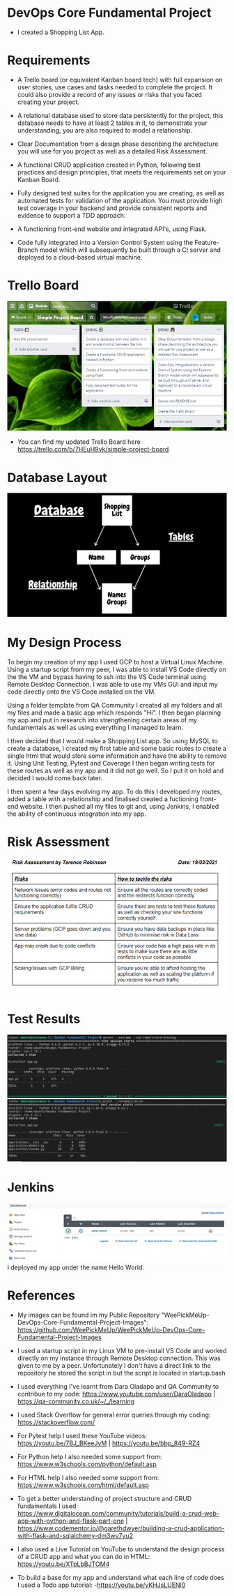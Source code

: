 # DevOps Core Fundamental Project
- I created a Shopping List App.

# Requirements
- A Trello board (or equivalent Kanban board tech) with full expansion on user stories, use cases and tasks needed to complete the project. It could also provide a record of any issues or risks that you faced creating your project.

- A relational database used to store data persistently for the project, this database needs to have at least 2 tables in it, to demonstrate your understanding, you are also required to model a relationship.

- Clear Documentation from a design phase describing the architecture you will use for you project as well as a detailed Risk Assessment.

- A functional CRUD application created in Python, following best practices and design principles, that meets the requirements set on your Kanban Board.

- Fully designed test suites for the application you are creating, as well as automated tests for validation of the application. You must provide high test coverage in your backend and provide consistent reports and evidence to support a TDD approach.

- A functioning front-end website and integrated API's, using Flask.

- Code fully integrated into a Version Control System using the Feature-Branch model which will subsequently be built through a CI server and deployed to a cloud-based virtual machine.

# Trello Board
![alt text](https://github.com/WeePickMeUp/DevOps-Core-Fundamental-Project/blob/main/images/trello%20board.PNG)
- You can find my updated Trello Board here https://trello.com/b/7HEuH9vk/simple-project-board

# Database Layout
![alt text](https://github.com/WeePickMeUp/DevOps-Core-Fundamental-Project/blob/main/images/Shopping%20List%20Database.jpg)

# My Design Process
To begin my creation of my app I used GCP to host a Virtual Linux Machine. Using a startup script from my peer, I  was able to install VS Code directly on the the VM and bypass having to ssh into the VS Code terminal using Remote Desktop Connection. I was able to use my VMs GUI and input my code directly onto the VS Code installed on the VM. 

Using a folder template from QA Community I created all my folders and all my files and made a basic app which responds "Hi". I then began planning my app and put in research into strengthening certain areas of my fundamentals as well as using everything I managed to learn. 

I then decided that I would make a Shopping List app. So using MySQL to create a database, I created my first table and some basic routes to create a single html that would store some information and have the ability to remove it. Using Unit Testing, Pytest and Coverage I then began writing tests for these routes as well as my app and it did not go well. So I put it on hold and decided I would come back later. 

I then spent a few days evolving my app. To do this I developed my routes, added a table with a relationship and finalised created a fuctioning front-end website. I then pushed all my files to git and, using Jenkins, I enabled the ability of continuous integration into my app.

# Risk Assessment
![alt text](https://github.com/WeePickMeUp/DevOps-Core-Fundamental-Project/blob/main/images/risk%20assessment.PNG)

# Test Results
![alt text](https://github.com/WeePickMeUp/DevOps-Core-Fundamental-Project/blob/main/images/test.PNG)
![alt text](https://github.com/WeePickMeUp/DevOps-Core-Fundamental-Project/blob/main/images/test2.PNG)

# Jenkins
![alt text](https://github.com/WeePickMeUp/DevOps-Core-Fundamental-Project/blob/main/images/jenkins.PNG)
I deployed my app under the name Hello World. 

# References
- My images can be found im my Public Repository "WeePickMeUp-DevOps-Core-Fundamental-Project-Images": https://github.com/WeePickMeUp/WeePickMeUp-DevOps-Core-Fundamental-Project-Images
- I used a startup script in my Linux VM to pre-install VS Code and worked directly on my instance through Remote Desktop connection. This was given to me by a peer. Unfortunately I don't have a direct link to the repository he stored the script in but the script is located in startup.bash

- I used everything I've learnt from Dara Oladapo and QA Community to contribue to my code: https://www.youtube.com/user/DaraOladapo | https://qa-community.co.uk/~/_/learning

- I used Stack Overflow for general error queries through my coding: https://stackoverflow.com/

- For Pytest help I used these YouTube videos: https://youtu.be/7BJ_BKeeJyM | https://youtu.be/bbp_849-RZ4

- For Python help I also needed some support from:
https://www.w3schools.com/python/default.asp

- For HTML help I also needed some support from:
https://www.w3schools.com/html/default.asp

- To get a better understanding of project structure and CRUD fundamentals I used: https://www.digitalocean.com/community/tutorials/build-a-crud-web-app-with-python-and-flask-part-one | https://www.codementor.io/@garethdwyer/building-a-crud-application-with-flask-and-sqlalchemy-dm3wv7yu2

- I also used a Live Tutorial on YouTube to understand the design process of a CRUD app and what you can do in HTML:
https://youtu.be/XTpLbBJTOM4

- To build a base for my app and understand what each line of code does I used a Todo app tutorial:
-https://youtu.be/yKHJsLUENl0
